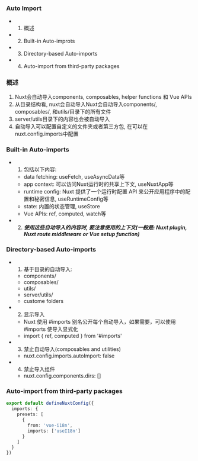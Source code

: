### Auto Import
- 1. 概述
- 2. Built-in Auto-improts
- 3. Directory-based Auto-imports
- 4. Auto-import from third-party packages

### 概述
1. Nuxt会自动导入components, composables, helper functions 和 Vue APIs
2. 从目录结构看, nuxt会自动导入Nuxt会自动导入components/, composables/, 和utils/目录下的所有文件
3. server/utils目录下的内容也会被自动导入
4. 自动导入可以配置自定义的文件夹或者第三方包, 在可以在nuxt.config.imports中配置

### Built-in Auto-imports
- 1. 包括以下内容:
    - data fetching: useFetch, useAsyncData等
    - app context: 可以访问Nuxt运行时的共享上下文, useNuxtApp等
    - runtime config: Nuxt 提供了一个运行时配置 API 来公开应用程序中的配置和秘密信息, useRuntimeConfig等
    - state: 内置的状态管理, useStore
    - Vue APIs: ref, computed, watch等
- 2. ***使用这些自动导入的内容时, 要注意使用的上下文(一般是: Nuxt plugin, Nuxt route middleware or Vue setup function)***

### Directory-based Auto-imports
- 1. 基于目录的自动导入:
    - components/
    - composables/
    - utils/
    - server/utils/
    - custome folders
- 2. 显示导入
    - Nuxt 使用 #imports 别名公开每个自动导入，如果需要，可以使用 #imports 使导入显式化
    - import { ref, computed } from '#imports'
- 3. 禁止自动导入(composables and utilities)
    - nuxt.config.imports.autoImport: false
- 4. 禁止导入组件
    - nuxt.config.components.dirs: []

### Auto-import from third-party packages
```ts
export default defineNuxtConfig({
  imports: {
    presets: [
      {
        from: 'vue-i18n',
        imports: ['useI18n']
      }
    ]
  }
})
```